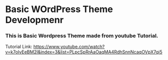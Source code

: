 # Basic WOrdPress Theme Developmenr
### This is Basic Wordpress Theme made from youtube Tutorial.
Tutorial Link: https://www.youtube.com/watch?v=k7olvEeBM2I&index=3&list=PLpcSpRrAaOaqMA4RdhSnnNcaqOVpX7qi5
